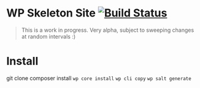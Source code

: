 # WP Skeleton Site [![Build Status](https://travis-ci.org/ptahdunbar/wp-skeleton-site.png?branch=develop)](https://travis-ci.org/ptahdunbar/wp-skeleton-site)

> This is a work in progress. Very alpha, subject to sweeping changes at random intervals :)

# Install
git clone
composer install
`wp core install`
`wp cli copy`
`wp salt generate`
